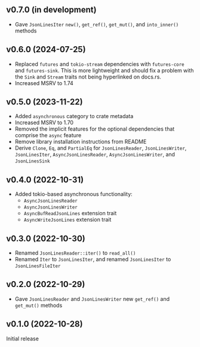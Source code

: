 v0.7.0 (in development)
-----------------------
- Gave `JsonLinesIter` `new()`, `get_ref()`, `get_mut()`, and `into_inner()` methods

v0.6.0 (2024-07-25)
-------------------
- Replaced `futures` and `tokio-stream` dependencies with `futures-core` and
  `futures-sink`.  This is more lightweight and should fix a problem with the
  `Sink` and `Stream` traits not being hyperlinked on docs.rs.
- Increased MSRV to 1.74

v0.5.0 (2023-11-22)
-------------------
- Added `asynchronous` category to crate metadata
- Increased MSRV to 1.70
- Removed the implicit features for the optional dependencies that comprise the
  `async` feature
- Remove library installation instructions from README
- Derive `Clone`, `Eq`, and `PartialEq` for `JsonLinesReader`,
  `JsonLinesWriter`, `JsonLinesIter`, `AsyncJsonLinesReader`,
  `AsyncJsonLinesWriter`, and `JsonLinesSink`

v0.4.0 (2022-10-31)
-------------------
- Added tokio-based asynchronous functionality:
    - `AsyncJsonLinesReader`
    - `AsyncJsonLinesWriter`
    - `AsyncBufReadJsonLines` extension trait
    - `AsyncWriteJsonLines` extension trait

v0.3.0 (2022-10-30)
-------------------
- Renamed `JsonLinesReader::iter()` to `read_all()`
- Renamed `Iter` to `JsonLinesIter`, and renamed `JsonLinesIter` to
  `JsonLinesFileIter`

v0.2.0 (2022-10-29)
-------------------
- Gave `JsonLinesReader` and `JsonLinesWriter` new `get_ref()` and `get_mut()`
  methods

v0.1.0 (2022-10-28)
-------------------
Initial release
